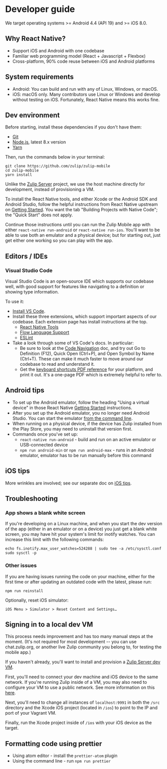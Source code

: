 # Developer guide

We target operating systems >= Android 4.4 (API 19) and >= iOS 8.0.

## Why React Native?

* Support iOS and Android with one codebase
* Familiar web programming model (React + Javascript + Flexbox)
* Cross-platform, 90% code reuse between iOS and Android platforms

## System requirements

* Android: You can build and run with any of Linux, Windows, or macOS.
* iOS: macOS only.  Many contributors use Linux or Windows and
  develop without testing on iOS.  Fortunately, React Native means
  this works fine.

## Dev environment

Before starting, install these dependencies if you don't have them:
* [Git](https://git-scm.com/)
* [Node.js](https://nodejs.org/en/download/package-manager/), latest 8.x version
* [Yarn](https://yarnpkg.com/en/docs/install)

Then, run the commands below in your terminal:
```
git clone https://github.com/zulip/zulip-mobile
cd zulip-mobile
yarn install
```

Unlike the [Zulip Server](https://github.com/zulip/zulip) project, we use
the host machine directly for development, instead of provisioning a VM.

To install the React Native tools, and either Xcode or the Android SDK
and Android Studio, follow the helpful instructions from React
Native upstream on
[Getting Started](https://facebook.github.io/react-native/docs/getting-started.html).
You want the tab "Building Projects with Native Code";
the "Quick Start" does not apply.

Continue those instructions until you can run the Zulip Mobile app
with either `react-native run-android` or `react-native run-ios`.
You'll want to be able to use both an emulator and a physical device; but
for starting out, just get either one working so you can play with the app.

## Editors / IDEs

### Visual Studio Code

Visual Studio Code is an open-source IDE which supports our codebase well, with good
support for features like navigating to a definition or showing type
information.

To use it:

* [Install VS Code](https://code.visualstudio.com/).
* Install these three extensions, which support important aspects of our
  codebase.  Each extension page has install instructions at the top.
  * [React Native
    Tools](https://marketplace.visualstudio.com/items?itemName=vsmobile.vscode-react-native)
  * [Flow Language
    Support](https://marketplace.visualstudio.com/items?itemName=flowtype.flow-for-vscode)
  * [ESLint](https://marketplace.visualstudio.com/items?itemName=dbaeumer.vscode-eslint)
* Take a look through some of VS Code's docs.  In particular:
  * Be sure to look at the [Code
    Navigation](https://code.visualstudio.com/docs/editor/editingevolved)
    doc, and try out Go to Definition (F12), Quick Open (Ctrl+P), and Open
    Symbol by Name (Ctrl+T).  These can make it much faster to move around
    our codebase to read and understand it.
  * Get the [keyboard shortcuts PDF
    reference](https://code.visualstudio.com/docs/getstarted/keybindings#_keyboard-shortcuts-reference)
    for your platform, and print it out.  It's a one-page PDF which is
    extremely helpful to refer to.

## Android tips

* To set up the Android emulator, follow the heading "Using a virtual device"
  in those React Native
  [Getting Started](https://facebook.github.io/react-native/docs/getting-started.html)
  instructions.
* After you set up the Android emulator, you no longer need Android
  Studio.  You can start the emulator [from the command
  line](https://developer.android.com/studio/run/emulator-commandline.html).
* When running on a physical device, if the device has Zulip installed
  from the Play Store, you may need to uninstall that version first.
* Commands once you've set up:
  * `react-native run-android` - build and run on an active emulator
    or USB-connected device
  * `npm run android-min` or `npm run android-max` - runs in an Android emulator, emulator has to be run manually before this command

## iOS tips

More wrinkles are involved; see our separate doc on [iOS tips](ios-tips.md).

## Troubleshooting

### App shows a blank white screen

If you're developing on a Linux machine, and when you start the dev version of
the app (either in an emulator or on a device) you just get a blank white
screen, you may have hit your system's limit for inotify watches.  You can
increase this limit with the following commands:
```
echo fs.inotify.max_user_watches=524288 | sudo tee -a /etc/sysctl.conf
sudo sysctl -p
```

### Other issues

If you are having issues running the code on your machine, either for the first time or after updating an outdated code with the latest, please run:

```
npm run reinstall
```

Optionally, reset iOS simulator:

```
iOS Menu > Simulator > Reset Content and Settings…
```

## Signing in to a local dev VM

This process needs improvement and has too many manual steps at the moment.
(It's not required for most development -- you can use chat.zulip.org,
or another live Zulip community you belong to, for testing the mobile app.)

If you haven't already, you'll want to install and provision a
[Zulip Server dev VM](https://zulip.readthedocs.io/en/latest/development/overview.html).

First, you'll need to connect your dev machine and iOS device to the same
network. If you're running Zulip inside of a VM, you may also need to
configure your VM to use a public network. See more information on this [here](https://www.vagrantup.com/docs/networking/public_network.html).

Next, you'll need to change all instances of `localhost:9991` in both the
`/src` directory and the Xcode iOS project (located in `/ios`) to point to
the IP and port of your Vagrant VM.

Finally, run the Xcode project inside of `/ios` with your iOS device as the
target.

## Formatting code using prettier

* Using atom editor - install the `prettier-atom` plugin
* Using the command line - run `npm run prettier`
